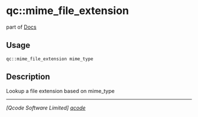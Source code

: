 qc::mime_file_extension
=======================

part of [Docs](.)

Usage
-----
`qc::mime_file_extension mime_type`

Description
-----------
Lookup a file extension based on mime_type

----------------------------------
*[Qcode Software Limited] [qcode]*

[qcode]: www.qcode.co.uk "Qcode Software"